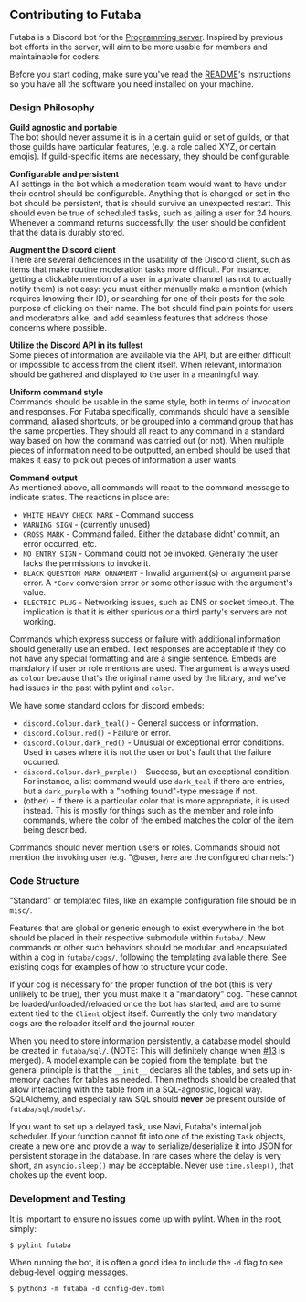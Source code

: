 ## Contributing to Futaba
Futaba is a Discord bot for the [Programming server](https://discord.gg/010z0Kw1A9ql5c1Qe). Inspired by previous bot efforts in the server, will aim to be more usable for members and maintainable for coders.

Before you start coding, make sure you've read the [README](README)'s instructions so you have all the software you need installed on your machine.

### Design Philosophy
**Guild agnostic and portable**  
The bot should never assume it is in a certain guild or set of guilds, or that those guilds have particular features, (e.g. a role called XYZ, or certain emojis). If guild-specific items are necessary, they should be configurable.

**Configurable and persistent**  
All settings in the bot which a moderation team would want to have under their control should be configurable. Anything that is changed or set in the bot should be persistent, that is should survive an unexpected restart. This should even be true of scheduled tasks, such as jailing a user for 24 hours. Whenever a command returns successfully, the user should be confident that the data is durably stored.

**Augment the Discord client**  
There are several deficiences in the usability of the Discord client, such as items that make routine moderation tasks more difficult. For instance, getting a clickable mention of a user in a private channel (as not to actually notify them) is not easy: you must either manually make a mention (which requires knowing their ID), or searching for one of their posts for the sole purpose of clicking on their name. The bot should find pain points for users and moderators alike, and add seamless features that address those concerns where possible.

**Utilize the Discord API in its fullest**  
Some pieces of information are available via the API, but are either difficult or impossible to access from the client itself. When relevant, information should be gathered and displayed to the user in a meaningful way.

**Uniform command style**  
Commands should be usable in the same style, both in terms of invocation and responses. For Futaba specifically, commands should have a sensible command, aliased shortcuts, or be grouped into a command group that has the same properties. They should all react to any command in a standard way based on how the command was carried out (or not). When multiple pieces of information need to be outputted, an embed should be used that makes it easy to pick out pieces of information a user wants.

**Command output**  
As mentioned above, all commands will react to the command message to indicate status. The reactions in place are:
* `WHITE HEAVY CHECK MARK` - Command success
* `WARNING SIGN` - (currently unused)
* `CROSS MARK` - Command failed. Either the database didnt' commit, an error occurred, etc.
* `NO ENTRY SIGN` - Command could not be invoked. Generally the user lacks the permissions to invoke it.
* `BLACK QUESTION MARK ORNAMENT` - Invalid argument(s) or argument parse error. A `*Conv` conversion error or some other issue with the argument's value.
* `ELECTRIC PLUG` - Networking issues, such as DNS or socket timeout. The implication is that it is either spurious or a third party's servers are not working.

Commands which express success or failure with additional information should generally use an embed. Text responses are acceptable if they do not have any special formatting and are a single sentence. Embeds are mandatory if user or role mentions are used. The argument is always used as `colour` because that's the original name used by the library, and we've had issues in the past with pylint and `color`.

We have some standard colors for discord embeds:
* `discord.Colour.dark_teal()` - General success or information.
* `discord.Colour.red()` - Failure or error.
* `discord.Colour.dark_red()` - Unusual or exceptional error conditions. Used in cases where it is not the user or bot's fault that the failure occurred.
* `discord.Colour.dark_purple()` - Success, but an exceptional condition. For instance, a list command would use `dark_teal` if there are entries, but a `dark_purple` with a "nothing found"-type message if not.
* (other) - If there is a particular color that is more appropriate, it is used instead. This is mostly for things such as the member and role info commands, where the color of the embed matches the color of the item being described.

Commands should never mention users or roles. Commands should not mention the invoking user (e.g. "@user, here are the configured channels:")

### Code Structure
"Standard" or templated files, like an example configuration file should be in `misc/`.

Features that are global or generic enough to exist everywhere in the bot should be placed in their respective submodule within `futaba/`. New commands or other such behaviors should be modular, and encapsulated within a cog in `futaba/cogs/`, following the templating available there. See existing cogs for examples of how to structure your code.

If your cog is necessary for the proper function of the bot (this is very unlikely to be true), then you must make it a "mandatory" cog. These cannot be loaded/unloaded/reloaded once the bot has started, and are to some extent tied to the `Client` object itself. Currently the only two mandatory cogs are the reloader itself and the journal router.

When you need to store information persistently, a database model should be created in `futaba/sql/`. (NOTE: This will definitely change when [#13](https://github.com/strinking/futaba/issues/13) is merged). A model example can be copied from the template, but the general principle is that the `__init__` declares all the tables, and sets up in-memory caches for tables as needed. Then methods should be created that allow interacting with the table from in a SQL-agnostic, logical way. SQLAlchemy, and especially raw SQL should **never** be present outside of `futaba/sql/models/`.

If you want to set up a delayed task, use Navi, Futaba's internal job scheduler. If your function cannot fit into one of the existing `Task` objects, create a new one and provide a way to serialize/deserialize it into JSON for persistent storage in the database. In rare cases where the delay is very short, an `asyncio.sleep()` may be acceptable. Never use `time.sleep()`, that chokes up the event loop.

### Development and Testing
It is important to ensure no issues come up with pylint. When in the root, simply:
```
$ pylint futaba
```

When running the bot, it is often a good idea to include the `-d` flag to see debug-level logging messages.
```
$ python3 -m futaba -d config-dev.toml
```
